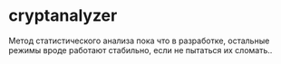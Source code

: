# cryptanalyzer
Метод статистического анализа пока что в разработке, остальные режимы вроде работают стабильно, если не пытаться их сломать..
